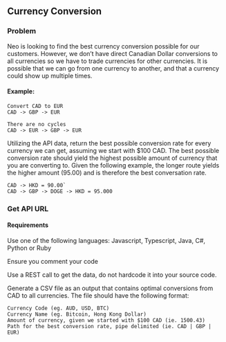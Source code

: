 ## Currency Conversion

### Problem
Neo is looking to find the best currency conversion possible for our customers. However, we don’t have direct Canadian Dollar conversions to all currencies so we have to trade currencies for other currencies. It is possible that we can go from one currency to another, and that a currency could show up multiple times.
#### Example: 

```
Convert CAD to EUR
CAD -> GBP -> EUR

There are no cycles
CAD -> EUR -> GBP -> EUR
```

Utilizing the API data, return the best possible conversion rate for every currency we can get, assuming we start with $100 CAD. The best possible conversion rate should yield the highest possible amount of currency that you are converting to. Given the following example, the longer route yields the higher amount (95.00) and is therefore the best conversation rate.
```
CAD -> HKD = 90.00`
CAD -> GBP -> DOGE -> HKD = 95.000
```
### Get API URL
#### Requirements
Use one of the following languages: Javascript, Typescript, Java, C#, Python or Ruby

Ensure you comment your code

Use a REST call to get the data, do not hardcode it into your source code.

Generate a CSV file as an output that contains optimal conversions from CAD to all currencies. The file should have the following format:
```
Currency Code (eg. AUD, USD, BTC)
Currency Name (eg. Bitcoin, Hong Kong Dollar)
Amount of currency, given we started with $100 CAD (ie. 1500.43)
Path for the best conversion rate, pipe delimited (ie. CAD | GBP | EUR)
```
